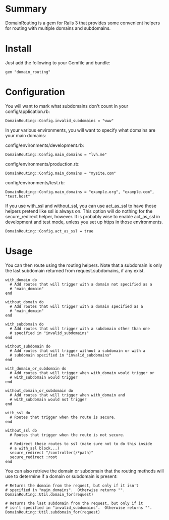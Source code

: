 # Summary

DomainRouting is a gem for Rails 3 that provides some convenient
helpers for routing with multiple domains and subdomains.

# Install

Just add the following to your Gemfile and bundle:

    gem "domain_routing"

# Configuration

You will want to mark what subdomains don't count in your
config/application.rb:

    DomainRouting::Config.invalid_subdomains = "www"

In your various environments, you will want to specify what domains
are your main domains:

config/environments/development.rb:

    DomainRouting::Config.main_domains = "lvh.me"

config/environments/production.rb:

    DomainRouting::Config.main_domains = "mysite.com"

config/environments/test.rb:

    DomainRouting::Config.main_domains = "example.org", "example.com", "test.host"

If you use with_ssl and without_ssl, you can use act_as_ssl to have
those helpers pretend like ssl is always on.  This option will do
nothing for the secure_redirect helper, however.  It is probably wise
to enable act_as_ssl in development and test mode, unless you set up
https in those environments.

    DomainRouting::Config.act_as_ssl = true

# Usage

You can then route using the routing helpers.  Note that a subdomain
is only the last subdomain returned from request.subdomains, if any
exist.

    with_domain do
      # Add routes that will trigger with a domain not specified as a
      # "main_domain"
    end

    without_domain do
      # Add routes that will trigger with a domain specified as a
      # "main_domain"
    end

    with_subdomain do
      # Add routes that will trigger with a subdomain other than one
      # specified in "invalid_subdomains"
    end

    without_subdomain do
      # Add routes that will trigger without a subdomain or with a
      # subdomain specified in "invalid_subdomains"
    end

    with_domain_or_subdomain do
      # Add routes that will trigger when with_domain would trigger or
      # with_subdomain would trigger
    end

    without_domain_or_subdomain do
      # Add routes that will trigger when with_domain and
      # with_subdomain would not trigger
    end

    with_ssl do
      # Routes that trigger when the route is secure.
    end

    without_ssl do
      # Routes that trigger when the route is not secure.

      # Redirect these routes to ssl (make sure not to do this inside
      # a with_ssl block...)
      secure_redirect "/controller(/*path)"
      secure_redirect :root
    end

You can also retrieve the domain or subdomain that the routing methods
will use to determine if a domain or subdomain is present:

    # Returns the domain from the request, but only if it isn't
    # specified in "main_domains".  Otherwise returns "".
    DomainRouting::Util.domain_for(request)

    # Returns the last subdomain from the request, but only if it
    # isn't specified in "invalid_subdomains".  Otherwise returns "".
    DomainRouting::Util.subdomain_for(request)
